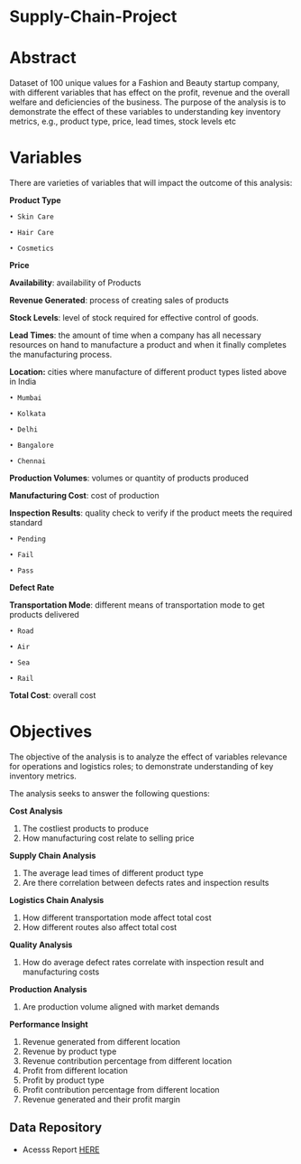 # Supply-Chain-Project

# Abstract
Dataset of 100 unique values for a Fashion and Beauty startup company, with different variables 
that has effect on the profit, revenue and the overall welfare and deficiencies of the business. The 
purpose of the analysis is to demonstrate the effect of these variables to understanding key 
inventory metrics, e.g., product type, price, lead times, stock levels etc

# Variables
There are varieties of variables that will impact the outcome of this analysis:

**Product Type**
  
    • Skin Care

    • Hair Care

    • Cosmetics

 **Price**
 
**Availability**: availability of Products

**Revenue Generated**: process of creating sales of products

**Stock Levels**: level of stock required for effective control of goods.

**Lead Times**: the amount of time when a company has all necessary resources on hand to 
manufacture a product and when it finally completes the manufacturing process.

**Location:** cities where manufacture of different product types listed above in India

    • Mumbai

    • Kolkata

    • Delhi

    • Bangalore

    • Chennai

**Production Volumes**: volumes or quantity of products produced

**Manufacturing Cost**: cost of production

**Inspection Results**: quality check to verify if the product meets the required standard

    • Pending

    • Fail

    • Pass

**Defect Rate**

**Transportation Mode**: different means of transportation mode to get products delivered

    • Road

    • Air

    • Sea

    • Rail

**Total Cost**: overall cost 

# Objectives
The objective of the analysis is to analyze the effect of variables relevance for operations and 
logistics roles; to demonstrate understanding of key inventory metrics.

The analysis seeks to answer the following questions:

**Cost Analysis**
1. The costliest products to produce
2. How manufacturing cost relate to selling price

**Supply Chain Analysis**
1. The average lead times of different product type
2. Are there correlation between defects rates and inspection results

**Logistics Chain Analysis**
1. How different transportation mode affect total cost
2. How different routes also affect total cost 

**Quality Analysis**
1. How do average defect rates correlate with inspection result and manufacturing costs

**Production Analysis**
1. Are production volume aligned with market demands
   
**Performance Insight**
1. Revenue generated from different location
2. Revenue by product type
3. Revenue contribution percentage from different location
4. Profit from different location
5. Profit by product type
6. Profit contribution percentage from different location 
7. Revenue generated and their profit margin

## Data Repository 
- Acesss Report [HERE](https://drive.google.com/file/d/16k9r-4V7cAFCIUNA042nfieEzwLYOASY/view?usp=share_link)

   

